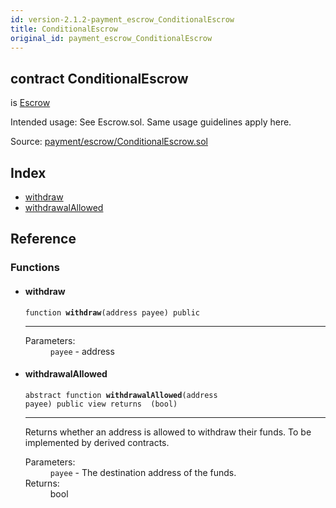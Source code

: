 ```yaml
---
id: version-2.1.2-payment_escrow_ConditionalEscrow
title: ConditionalEscrow
original_id: payment_escrow_ConditionalEscrow
---
```


<div class="contract-doc"><div class="contract"><h2 class="contract-header"><span class="contract-kind">contract</span> ConditionalEscrow</h2><p class="base-contracts"><span>is</span> <a href="payment_escrow_Escrow.html">Escrow</a></p><p class="description">Intended usage: See Escrow.sol. Same usage guidelines apply here.</p><div class="source">Source: <a href="https://github.com/OpenZeppelin/zeppelin-solidity/blob/v2.1.2/contracts/payment/escrow/ConditionalEscrow.sol" target="_blank">payment/escrow/ConditionalEscrow.sol</a></div></div><div class="index"><h2>Index</h2><ul><li><a href="payment_escrow_ConditionalEscrow.html#withdraw">withdraw</a></li><li><a href="payment_escrow_ConditionalEscrow.html#withdrawalAllowed">withdrawalAllowed</a></li></ul></div><div class="reference"><h2>Reference</h2><div class="functions"><h3>Functions</h3><ul><li><div class="item function"><span id="withdraw" class="anchor-marker"></span><h4 class="name">withdraw</h4><div class="body"><code class="signature">function <strong>withdraw</strong><span>(address payee) </span><span>public </span></code><hr/><dl><dt><span class="label-parameters">Parameters:</span></dt><dd><div><code>payee</code> - address</div></dd></dl></div></div></li><li><div class="item function"><span id="withdrawalAllowed" class="anchor-marker"></span><h4 class="name">withdrawalAllowed</h4><div class="body"><code class="signature"><span>abstract </span>function <strong>withdrawalAllowed</strong><span>(address payee) </span><span>public </span><span>view </span><span>returns  (bool) </span></code><hr/><div class="description"><p>Returns whether an address is allowed to withdraw their funds. To be implemented by derived contracts.</p></div><dl><dt><span class="label-parameters">Parameters:</span></dt><dd><div><code>payee</code> - The destination address of the funds.</div></dd><dt><span class="label-return">Returns:</span></dt><dd>bool</dd></dl></div></div></li></ul></div></div></div>
